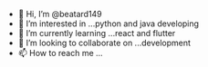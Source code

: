 - 👋 Hi, I’m @beatard149
- 👀 I’m interested in ...python and java developing
- 🌱 I’m currently learning ...react and flutter
- 💞️ I’m looking to collaborate on ...development
- 📫 How to reach me ...

<!---
beatard149/beatard149 is a ✨ special ✨ repository because its `README.md` (this file) appears on your GitHub profile.
You can click the Preview link to take a look at your changes.
--->
